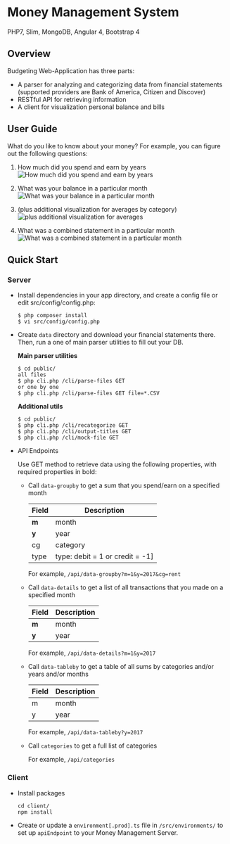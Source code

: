 # Money Management System

PHP7, Slim, MongoDB, Angular 4, Bootstrap 4

## Overview

Budgeting Web-Application has three parts:

* A parser for analyzing and categorizing data from financial statements (supported providers are Bank of America, Citizen and Discover)
* RESTful API for retrieving information
* A client for visualization personal balance and bills


## User Guide

What do you like to know about your money? For example, you can figure out the following questions:

1. How much did you spend and earn by years
![How much did you spend and earn by years](https://user-images.githubusercontent.com/31717889/30723523-ec386600-9f05-11e7-842b-044373bf948e.png)

2. What was your balance in a particular month 
![What was your balance in a particular month](https://user-images.githubusercontent.com/31717889/30723521-ec35bcde-9f05-11e7-9866-edb928253f4e.png)

3. (plus additional visualization for averages by category)
![plus additional visualization for averages](https://user-images.githubusercontent.com/31717889/30723522-ec37187c-9f05-11e7-8a22-3e3f8adace06.png)

4. What was a combined statement in a particular month 
![What was a combined statement in a particular month](https://user-images.githubusercontent.com/31717889/30723524-ec38eb84-9f05-11e7-87bd-7e0a45da17ed.png)

## Quick Start
### Server

* Install dependencies in your app directory, and create a config file or edit src/config/config.php:

  ```
  $ php composer install
  $ vi src/config/config.php
  ```
* Create `data` directory and download your financial statements there. Then, run a one of main parser utilities to fill out your DB.

  **Main parser utilities**

  ```
  $ cd public/
  all files
  $ php cli.php /cli/parse-files GET
  or one by one
  $ php cli.php /cli/parse-files GET file=*.CSV
  ```
  **Additional utils**

  ```
  $ cd public/
  $ php cli.php /cli/recategorize GET
  $ php cli.php /cli/output-titles GET
  $ php cli.php /cli/mock-file GET
  ```
  
* API Endpoints

  Use GET method to retrieve data using the following properties, with required properties in bold:
  
  * Call `data-groupby` to get a sum that you spend/earn on a specified month
  
  
     Field | Description
     ------|------------
     **m** | month
     **y** | year
     cg | category
     type | type: debit = 1 or credit = -1]

     For example, `/api/data-groupby?m=1&y=2017&cg=rent`

  * Call `data-details` to get a list of all transactions that you made on a specified month
  
  
     Field | Description
     ------|------------
     **m** | month
     **y** | year

     For example, `/api/data-details?m=1&y=2017`

  * Call `data-tableby` to get a table of all sums by categories and/or years and/or months
  
  
     Field | Description
     ------|------------
     m | month
     y | year

     For example, `/api/data-tableby?y=2017`
    
  * Call `categories` to get a full list of categories

     For example, `/api/categories`    

### Client

* Install packages 

  ```
  cd client/
  npm install
  ```

* Create or update a `environment[.prod].ts` file in `/src/environments/` to set up `apiEndpoint` to your Money Management Server.

